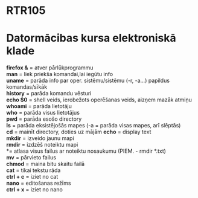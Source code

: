# RTR105
# Datormācibas kursa elektroniskā klade
**firefox &** = atver pārlūkprogrammu  
**man** = liek priekša komandai,lai iegūtu info  
**uname** = parāda info par oper. sistēmu/sistēmu (-r, -a...) papildus komandas/sīkāk  
**history** = parāda komandu vēsturi  
**echo $0** = shell veids, ierobežots operēšanas veids, aizņem mazāk atmiņu  
**whoami** = parāda lietotāju  
**who** = parāda visus lietotājus  
**pwd** = parāda esošo directory  
**ls** = parāda eksistējošās mapes (-a = parāda visas mapes, arī slēptās)  
**cd** = mainīt directory, doties uz mājām 
**echo** = display text  
**mkdir** = izveido jaunu mapi  
**rmdir** = izdzēš noteiktu mapi  
*= atlasa visus failus ar noteiktu nosaukumu (PIEM. - rmdir *.txt)  
**mv** = pārvieto failus  
**chmod** = maina bitu skaitu failā  
**cat** = tikai tekstu rāda  
**ctrl + c** = iziet no cat  
**nano** = editošanas režīms  
**ctrl + x** = iziet no nano  





